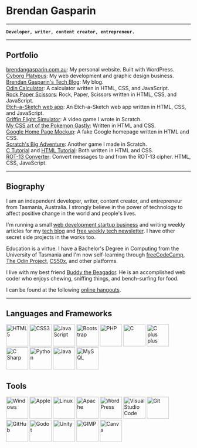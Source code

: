 # Brendan Gasparin

---
**`Developer, writer, content creator, entrepreneur.`**

---

## Portfolio
[brendangasparin.com.au](https://brendangasparin.com.au): My personal website. Built with WordPress.<br />
[Cyborg Platypus](https://cyborgplatypus.com.au): My web development and graphic design business.<br />
[Brendan Gasparin's Tech Blog](https://brendangasparin.com.au/blog/): My blog.<br />
[Odin Calculator](https://brendangasparin.github.io/odin-calculator/): A calculator written in HTML, CSS, and JavaScript.<br />
[Rock Paper Scissors](https://brendangasparin.github.io/rock-paper-scissors/): Rock, Paper, Scissors written in HTML, CSS, and JavaScript.<br />
[Etch-a-Sketch web app](https://brendangasparin.github.io/etch-a-sketch/): An Etch-a-Sketch web app written in HTML, CSS, and JavaScript.</br>
[Griffin Flight Simulator](https://scratch.mit.edu/projects/679806917/): A video game I wrote in Scratch.<br />
[My CSS art of the Pokemon Gastly](https://brendangasparin.github.io/css-gastly/): Written in HTML and CSS.<br />
[Google Home Page Mockup](https://brendangasparin.github.io/google-homepage/): A fake Google homepage written in HTML and CSS.<br />
[Scratch's Big Adventure](https://scratch.mit.edu/projects/392011129/): Another game I made in Scratch.<br />
[C Tutorial](https://brendangasparin.github.io/c-tutorial/) and [HTML Tutorial](https://brendangasparin.github.io/html-tutorial/): Both written in HTML and CSS.<br />
[ROT-13 Converter](https://brendangasparin.github.io/rot13-js/): Convert messages to and from the ROT-13 cipher. HTML, CSS, JavaScript.<br />

---

## Biography

I am an independent developer, writer, content creator, and entrepreneur from Tasmania, Australia. I strongly believe in the power of technology to affect positive change in the world and people's lives.

I'm running a small [web development startup business](https://cyborgplatypus.com.au/) and writing weekly articles for my [tech blog](https://brendangasparin.com.au/blog/) and [free weekly tech newsletter](https://brendangasparin.com.au/subscribe/). I have other secret side projects in the works too.

Education is a virtue. I have a Bachelor's Degree in Computing from the University of Tasmania and I'm now self-learning through [freeCodeCamp](https://freecodecamp.org/), [The Odin Project](https://www.theodinproject.com/), [CS50x](https://cs50.harvard.edu/x/), and other platforms.

I live with my best friend [Buddy the Beagador](https://brendangasparin.github.io/buddy/). He is an accomplished web coder who enjoys chewing, sniffing things, and bench-surfing for food.

I can be found at the following [online hangouts](https://linktr.ee/brendangasparin).

---

## Languages and Frameworks

<div style="display:flexbox;">
  <img src="https://cdn.jsdelivr.net/gh/devicons/devicon@latest/icons/html5/html5-plain-wordmark.svg" alt="HTML5" width=60 />
  <img src="https://cdn.jsdelivr.net/gh/devicons/devicon@latest/icons/css3/css3-plain-wordmark.svg" alt="CSS3" width=60 />
  <img src="https://cdn.jsdelivr.net/gh/devicons/devicon@latest/icons/javascript/javascript-plain.svg" alt="JavaScript" width=60 />
  <img src="https://cdn.jsdelivr.net/gh/devicons/devicon@latest/icons/bootstrap/bootstrap-original-wordmark.svg" alt="Bootstrap" width=60 />
  <img src="https://cdn.jsdelivr.net/gh/devicons/devicon@latest/icons/php/php-original.svg" alt="PHP" width=60 />
  <img src="https://cdn.jsdelivr.net/gh/devicons/devicon@latest/icons/c/c-original.svg" alt="C" width=60 />
  <img src="https://cdn.jsdelivr.net/gh/devicons/devicon@latest/icons/cplusplus/cplusplus-original.svg" alt="C plus plus" width=60 />
  <img src="https://cdn.jsdelivr.net/gh/devicons/devicon@latest/icons/csharp/csharp-original.svg" alt="C Sharp" width=60 />
  <img src="https://cdn.jsdelivr.net/gh/devicons/devicon@latest/icons/python/python-plain-wordmark.svg" alt="Python" width=60 />
  <img src="https://cdn.jsdelivr.net/gh/devicons/devicon@latest/icons/java/java-original-wordmark.svg" alt="Java" width=60 />
  <img src="https://cdn.jsdelivr.net/gh/devicons/devicon@latest/icons/mysql/mysql-original-wordmark.svg" alt="MySQL" width=60 />
</div>

## Tools

<div style="display:flexbox;">
  <img src="https://cdn.jsdelivr.net/gh/devicons/devicon@latest/icons/windows11/windows11-original.svg" alt="Windows" width=60 />
  <img src="https://logodix.com/logo/995507.png" alt="Apple" width=60 />
  <img src="https://cdn.jsdelivr.net/gh/devicons/devicon@latest/icons/linux/linux-original.svg" alt="Linux" width=60 />
  <img src="https://cdn.jsdelivr.net/gh/devicons/devicon@latest/icons/apache/apache-original-wordmark.svg" alt="Apache" width=60 />
  <img src="https://cheapestlinuxvps.com/wp-content/uploads/2012/07/wordpress-icon.png" alt="WordPress" width=60 />
  <img src="https://cdn.jsdelivr.net/gh/devicons/devicon@latest/icons/vscode/vscode-original-wordmark.svg" alt="Visual Studio Code" width=60 />
  <img src="https://cdn.jsdelivr.net/gh/devicons/devicon@latest/icons/git/git-plain-wordmark.svg" alt="Git" width=60 />
  <img src="https://www.shareicon.net/data/512x512/2015/09/15/101512_logo_512x512.png" alt="GitHub" width=60 />
  <img src="https://cdn.jsdelivr.net/gh/devicons/devicon@latest/icons/godot/godot-original-wordmark.svg" alt="Godot" width=60 />
  <img src="https://cdn.jsdelivr.net/gh/devicons/devicon@latest/icons/unity/unity-original.svg" alt="Unity" width=60 />
  <img src="https://cdn.jsdelivr.net/gh/devicons/devicon@latest/icons/gimp/gimp-original-wordmark.svg" alt="GIMP" width=60 />
  <img src="https://cdn.jsdelivr.net/gh/devicons/devicon@latest/icons/canva/canva-original.svg" alt="Canva" width=60 />
</div>

<!--
**BrendanGasparin/BrendanGasparin** is a ✨ _special_ ✨ repository because its `README.md` (this file) appears on your GitHub profile.

Here are some ideas to get you started:

- 🔭 I’m currently working on ...
- 🌱 I’m currently learning ...
- 👯 I’m looking to collaborate on ...
- 🤔 I’m looking for help with ...
- 💬 Ask me about ...
- 📫 How to reach me: ...
- 😄 Pronouns: ...
- ⚡ Fun fact: ...
-->
